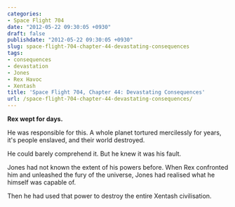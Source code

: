```yaml
---
categories:
- Space Flight 704
date: "2012-05-22 09:30:05 +0930"
draft: false
publishdate: "2012-05-22 09:30:05 +0930"
slug: space-flight-704-chapter-44-devastating-consequences
tags:
- consequences
- devastation
- Jones
- Rex Havoc
- Xentash
title: 'Space Flight 704, Chapter 44: Devastating Consequences'
url: /space-flight-704-chapter-44-devastating-consequences/
---
```

**Rex wept for days.**

He was responsible for this. A whole planet tortured mercilessly for
years, it's people enslaved, and their world destroyed.

He could barely comprehend it. But he knew it was his fault.

Jones had not known the extent of his powers before. When Rex confronted
him and unleashed the fury of the universe, Jones had realised what he
himself was capable of.

Then he had used that power to destroy the entire Xentash civilisation.